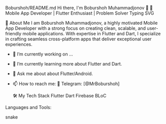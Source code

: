 Boburshoh/README.md
Hi there, I'm Boburshoh Muhammadjonov 👋
🚀 Mobile App Developer | Flutter Enthusiast | Problem Solver
Typing SVG


🌟 About Me
I am Boburshoh Muhammadjonov, a highly motivated Mobile App Developer with a strong focus on creating clean, scalable, and user-friendly mobile applications. With expertise in Flutter and Dart, I specialize in crafting seamless cross-platform apps that deliver exceptional user experiences.
- 🔭 I’m currently working on ...
- 🌱 I’m currently learning more about Flutter and Dart.
- 💬 Ask me about  about Flutter/Android.
- 📫 How to reach me: 
  📱 Telegram: [@MrBoburshoh]
  
  🛠️ My Tech Stack
          Flutter Dart Firebase BLoC

Languages and Tools:

  



snake

